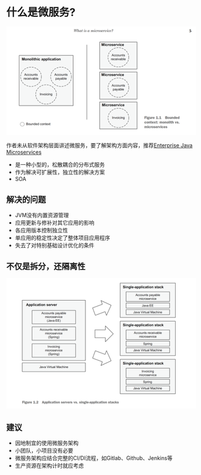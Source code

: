 # 什么是微服务?

![微服务](/assets/images/microservice01.png)

作者未从软件架构层面讲述微服务，要了解架构方面内容，推荐[Enterprise Java Microservices](https://livebook.manning.com/book/enterprise-java-microservices/chapter-1/)

* 是一种小型的，松散耦合的分布式服务
* 作为解决可扩展性，独立性的解决方案
* SOA

## 解决的问题

* JVM没有内置资源管理
* 应用更新与修补对其它应用的影响
* 各应用版本控制独立性
* 单应用的稳定性决定了整体项目应用程序
* 失去了对特别基础设计优化的条件

## 不仅是拆分，还隔离性

![微服务](/assets/images/microservices.png)

## 建议

* 因地制宜的使用微服务架构
* 小团队，小项目没有必要
* 微服务架构应结合完整的CI/DI流程，如Gitlab、Github、Jenkins等
* 生产资源在架构计时就应考虑
